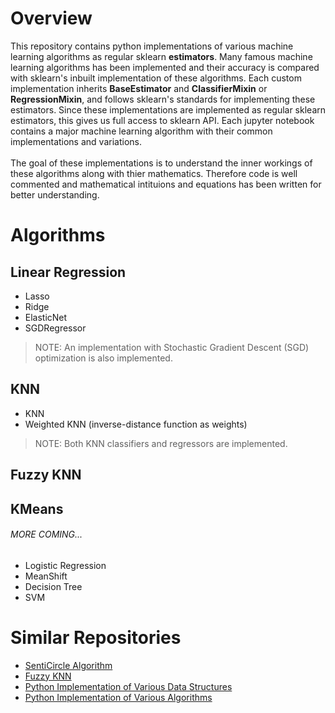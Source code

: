 # Overview
This repository contains python implementations of various machine learning algorithms as regular sklearn **estimators**. 
Many famous machine learning algorithms has been implemented and their accuracy is compared with sklearn's inbuilt implementation of these algorithms.
Each custom implementation inherits **BaseEstimator** and **ClassifierMixin** or **RegressionMixin**, and follows sklearn's standards for implementing these estimators.
Since these implementations are implemented as regular sklearn estimators, this gives us full access to sklearn API.
Each jupyter notebook contains a major machine learning algorithm with their common implementations and variations.
<br><br>
The goal of these implementations is to understand the inner workings of these algorithms along with thier mathematics.
Therefore code is well commented and mathematical intituions and equations has been written for better understanding.

# Algorithms
## Linear Regression
* Lasso
* Ridge
* ElasticNet
* SGDRegressor

> NOTE: An implementation with Stochastic Gradient Descent (SGD) optimization is also implemented.


## KNN
* KNN
* Weighted KNN (inverse-distance function as weights)

> NOTE: Both KNN classifiers and regressors are implemented.

## Fuzzy KNN
## KMeans
###### MORE COMING...
* Logistic Regression
* MeanShift
* Decision Tree
* SVM

# Similar Repositories
* [SentiCircle Algorithm](https://github.com/sahilsehwag/Senticircle-Implementation)
* [Fuzzy KNN](https://github.com/sahilsehwag/FuzzyKNN)
* [Python Implementation of Various Data Structures](https://github.com/sahilsehwag/data-structures-python)
* [Python Implementation of Various Algorithms](https://github.com/sahilsehwag/algorithms-python)
